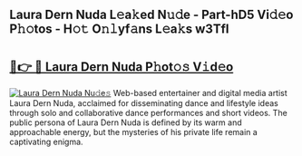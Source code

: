 ## Laura Dern Nuda L𝚎a𝚔ed N𝚞𝚍e - Part-hD5 Vi𝚍𝚎o P𝚑𝚘tos - H𝚘𝚝 O𝚗𝚕yf𝚊ns L𝚎a𝚔s w3TfI

# <h2><a href="http://kf4aqvl.oniu.top/?m=Laura+Dern+Nuda">🔗👉 🔴 Laura Dern Nuda P𝚑ot𝚘𝚜 V𝚒d𝚎o</a></h2>

[![Laura Dern Nuda Nu𝚍e𝚜](https://i.imgur.com/0qMVB7G.gif)](http://kf4aqvl.oniu.top/?m=Laura+Dern+Nuda)
Web-based entertainer and digital media artist Laura Dern Nuda, acclaimed for disseminating dance and lifestyle ideas through solo and collaborative dance performances and short videos. The public persona of Laura Dern Nuda is defined by its warm and approachable energy, but the mysteries of his private life remain a captivating enigma.  
